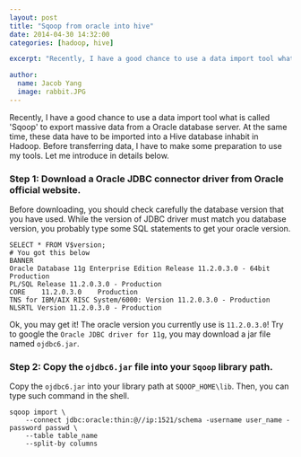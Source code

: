 ---layout: posttitle: "Sqoop from oracle into hive"date: 2014-04-30 14:32:00categories: [hadoop, hive]excerpt: "Recently, I have a good chance to use a data import tool what is called 'Sqoop' to export massive data from a Oracle database server."author:  name: Jacob Yang  image: rabbit.JPG---Recently, I have a good chance to use a data import tool what is called 'Sqoop' to export massive data from a Oracle database server.At the same time, these data have to be imported into a Hive database inhabit in Hadoop. Before transferring data, I have to make somepreparation to use my tools. Let me introduce in details below.### Step 1: Download a Oracle JDBC connector driver from Oracle official website.Before downloading, you should check carefully the database version that you have used. While the version of JDBC driver must match you database version, you probably type some SQL statements to get your oracle version.    SELECT * FROM V$version;    # You got this below    BANNER    Oracle Database 11g Enterprise Edition Release 11.2.0.3.0 - 64bit Production    PL/SQL Release 11.2.0.3.0 - Production    CORE    11.2.0.3.0    Production    TNS for IBM/AIX RISC System/6000: Version 11.2.0.3.0 - Production    NLSRTL Version 11.2.0.3.0 - ProductionOk, you may get it! The oracle version you currently use is `11.2.0.3.0`! Try to google the `Oracle JDBC driver for 11g`, you may download a jar file named `ojdbc6.jar`.### Step 2: Copy the `ojdbc6.jar` file into your `Sqoop` library path.Copy the `ojdbc6.jar` into your library path at `SQOOP_HOME\lib`. Then, you can type such command in the shell.    sqoop import \        --connect jdbc:oracle:thin:@//ip:1521/schema -username user_name -password passwd \        --table table_name        --split-by columns